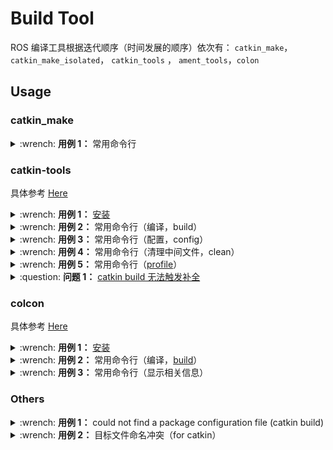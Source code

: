 # Build Tool

ROS 编译工具根据迭代顺序（时间发展的顺序）依次有： `catkin_make`，`catkin_make_isolated`， `catkin_tools` ， `ament_tools`，`colon`

## Usage

### catkin_make

<details>
    <summary>:wrench: <b>用例 1：</b>
        常用命令行
    </summary>

```bash
# 单独编译某些package
$ catkin_make -DCATKIN_WHITELIST_PACKAGES="package1;package2"
# 等价于：
$ catkin_make --only-pkg-with-deps
# 撤销白名单设置
$ catkin_make -DCATKIN_WHITELIST_PACKAGES=""

# 使用ninja进行编译（编译速度会更快，但报错信息无高亮，日志可读性差）
$ catkin_make --use-ninja
```

> [!tip]
>
>  要屏蔽某些包被编译，也可以创建一个名为 `CATKIN_IGNORE`的文件到这些包所在的目录下

</details>

### catkin-tools

具体参考 [Here](https://catkin-tools.readthedocs.io/en/latest/index.html)

<details>
    <summary>:wrench: <b>用例 1：</b>
        <a href="https://catkin-tools.readthedocs.io/en/latest/installing.html">安装</a>
    </summary>

```bash
$ sudo apt-get update
$ sudo apt-get install python3-catkin-tools
```

</details>

<details>
    <summary>:wrench: <b>用例 2：</b>
        常用命令行（编译，build）
    </summary>

```bash
# 跳过对某些已编译包的编译（实际上只是检查）
$ catkin build --start-with <pkg>
# 编译当前所处的包
$ catkin build --this
```

> [!note]
>
>  catkin build 的可查看日志 build.make.log

</details>

<details>
    <summary>:wrench: <b>用例 3：</b>
        常用命令行（配置，config）
    </summary>

```bash
# 配置编译参数
$ catkin config -DPYTHON_EXECUTABLE=/opt/conda/bin/python3 \
-DPYTHON_INCLUDE_DIR=/opt/conda/include/python3.8 \
-DPYTHON_LIBRARY=/opt/conda/lib/libpython3.8.so
# 追加配置参数
$ catkin config -a <配置参数>
# 移除配置参数
$ catkin config -r <配置参数>

# 使用catkin_make参数
$ catkin config --catkin-make-args [args]

# 配置白名单（或黑名单）
$ catkin config --whitelist/blacklist <pkg>
# 取消白名单配置
$ catkin config --no-whitelist  
```

</details>

<details>
    <summary>:wrench: <b>用例 4：</b>
         常用命令行（清理中间文件，clean）
    </summary>

```bash
# 指定删除某个package
$ catkin clean <package_name>
# 删除所有 product 
$ catkin clean --deinit
# 移除非src文件夹下的包的编译产物 
$ catkin clean --orphans
```

> [!note]
>
>  catkin clean 默认删除 ``devel`` , ``log`` 等目录，但隐藏目录 ``.catkin_tools`` , ``.catkin_workspace`` 不会清除

</details>

<details>
    <summary>:wrench: <b>用例 5：</b>
        常用命令行（<a href="https://catkin-tools.readthedocs.io/en/latest/cheat_sheet.html#profile-cookbook">profile</a>）
    </summary>

```bash
$ catkin config --profile debug -x _debug --cmake-args -DCMAKE_BUILD_TYPE=Debug
$ catkin config --profile release -x _release --cmake-args -DCMAKE_BUILD_TYPE=Release
$ catkin build --profile debug
$ catkin build --profile release

$ alias catkin_debug="catkin build --profile debug"
$ alias catkin_release="catkin build --profile release"

# -x: 文件夹后缀
```

</details>

<details>
    <summary>:question: <b>问题 1：</b> 
        <a href="https://answers.ros.org/question/335290/build-error-unable-to-find-source-space-homeusrdesktopsrc/">catkin build 无法触发补全</a>
    </summary>

可能存在嵌套的 .catkin_tools 干扰 

</details>

### colcon

具体参考 [Here](https://colcon.readthedocs.io/en/released/user/quick-start.html)

<details>
    <summary>:wrench: <b>用例 1：</b>
       <a href="https://docs.ros.org/en/humble/Tutorials/Beginner-Client-Libraries/Colcon-Tutorial.html#">安装</a> 
    </summary>

```bash
# 安装
$ sudo apt install python3-colcon-common-extensions

# 配置跳转
$ echo "source /usr/share/colcon_cd/function/colcon_cd.sh" >> ~/.bashrc \
&& echo "export _colcon_cd_root=/opt/ros/humble/" >> ~/.bashrc

# 配置命令行Tab补全
$ echo "source /usr/share/colcon_argcomplete/hook/colcon-argcomplete.bash" >> ~/.bashrc

# 配置clean拓展插件
$ git clone https://github.com/ruffsl/colcon-clean
$ python3 setup.py install --user
# colcon clean
$ colcon clean packages --base-select build install
```

</details>

<details>
    <summary>:wrench: <b>用例 2：</b>
        常用命令行（编译，<a href="https://colcon.readthedocs.io/en/released/user/how-to.html">build</a>）
    </summary>

暂未发现其支持像 `catkin build` 中的 `context-aware` 功能

```bash
# 编译工作空间的所有pkg
$ colcon build
# 只编译部分包
$ colcon build --packages-select <pkg_name>
# 使用符号链接而不是复制文件进行安装
$ colon build --symlink-install

# options:
# --cmake-args -DCMAKE_BUILD_TYPE=Debug
# --event-handlers console_direct+   编译时显示所有编译信息
# --event-handlers console_cohesion+  编译完一个包后才显示它的编译信息
# --packages-select <name-of-pkg>  编译某个特定的包（不包含其依赖）
# --packages-up-to <name-of-pkg>   编译某个特定的包（包含其依赖）
# --packages-above <name-of-pkg>  重新编译某个包（和依赖这个包的相关包）

# source devel/setup.bash的等价命令
$ source install/local_setup

# 使用软链接进行安装
# 使用Ninja；
# 设置并行个数
# 日志及时输出到终端
$ colcon build --symlink-install \
--cmake-args -G Ninja \
--parallel-workers 8 \
--event-handlers console_direct+
```

</details>

<details>
    <summary>:wrench: <b>用例 3：</b>
        常用命令行（显示相关信息）
    </summary>

```bash
# 显示当前工作空间的所有包的信息
$ colcon list
# List all packages in the workspace in topological order and visualize their dependencies
$ colcon graph           
```

</details>

### Others

<details>
    <summary>:wrench: <b>用例 1：</b>
        could not find a package configuration file (catkin build)
    </summary>

![](https://natsu-akatsuki.oss-cn-guangzhou.aliyuncs.com/img/image-20210912141918386.png ':size=600')

字面意思，即找不到某个包的配置文件（e.g. .cmake 文件），一般是因为没有安装或编译该依赖包，或者没有定义 CMAKE_PREFIX_PATH，相关 CheckList 如下：

|                             案例                             |                           解决方案                           |
| :----------------------------------------------------------: | :----------------------------------------------------------: |
| apt 依赖包尚未安装<br />->依赖包缺失<br />->没有依赖包配置文件 |                          安装依赖包                          |
| 自建依赖包尚未编译<br />->依赖包缺失<br />->没有依赖包配置文件 | 编译依赖包。其中或存在编译顺序问题，检查 package.xml 文件是否指明了依赖包，以便 catkin tool 编译时能先编译特定的依赖包才编译当前包 |
| 依赖包存在<br />->依赖包配置文件存在<br />->环境变量尚未导入 | 检查是否导入了 ROS 环境变量（e.g. source /opt/ros/noetic/setup.bash）；需根据不同的终端模拟器导入不同的文件，<br />bash 对应 setup.bash，sh 对应 setup.sh，zsh 对应 setup.zsh |
| 依赖包存在<br />->依赖包配置文件存在<br />->环境变量已导入<br />->CMAKE_PREFIX_PATH 为空 | 配置文件存在，导入了 ROS 环境变量，检查是否在 CMakeLists.txt 中定义了 CMAKE_PREFIX_PATH（可能通过调用 find_package() 会导入）。在 ROS1 中在 find_package(catkin) 前不能定义 CMAKE_PREFIX_PATH，否则 find_package(catkin) 中不会将环境变量 CMAKE_PREFIX_PATH（e.g. /opt/ros/noetic）添加到 CMAKE 变量 CMAKE_PREFIX_PATH 中（相关处理逻辑参考 [Here](https://github.com/ros/catkin/issues/1161)），导致 ROS 的一系列配置文件无法被找到（一种解决方案是进行 [reorder](https://github.com/ros-perception/perception_pcl/pull/352/commits/3792938b53592422c324df734e328837107ae7e3)，即调整顺序） |

对于安装依赖包可尝试：

```bash
# 如提示 Could not find a package configuration file provided by “gazebo_plugins”
# 一般是追加 ros-$ROS_DISTRO- 前缀，下划线替换为中划线
$ sudo apt install ros-$ROS_DISTRO-gazebo-plugins
```

</details>

<details>
    <summary>:wrench: <b>用例 2：</b>
        目标文件命名冲突（for catkin）
    </summary>

![](https://natsu-akatsuki.oss-cn-guangzhou.aliyuncs.com/img/M5KhRzVvmtcWapDQ.png!thumbnail 'rslidar 和 velodyne 包的目标文件重名')

</details>